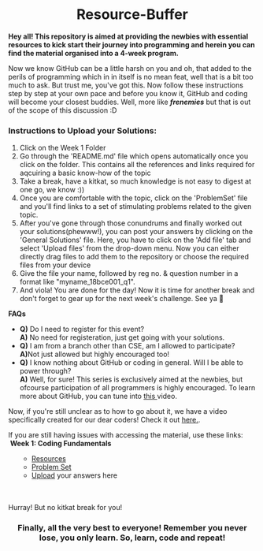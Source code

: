 <h1 align="center">Resource-Buffer</h1>
<a><strong>Hey all! This repository is aimed at providing the newbies with essential resources to kick start their journey into programming and herein you can find the material organised into a 4-week program.</strong></a>

<p> Now we know GitHub can be a little harsh on you and oh, that added to the perils of programming which in in itself is no mean feat, well that is a bit too much to ask. But trust me, you've got this. Now follow these instructions step by step at your own pace and before you know it, GitHub and coding will become your closest buddies. Well, more like <em><strong>frenemies</em></strong> but that is out of the scope of this discussion :D </p>
<h3>Instructions to Upload your Solutions:</h3>
<ol>
  <li>Click on the Week 1 Folder</li>
  <li>Go through the 'README.md' file which opens automatically once you click on the folder. This contains all the references and links required for aqcuiring a basic know-how of the topic</li>
  <li> Take a break, have a kitkat, so much knowledge is not easy to digest at one go, we know :))</li>
  <li> Once you are comfortable with the topic, click on the 'ProblemSet' file and you'll find links to a set of stimulating problems related to the given topic.</li>
  <li> After you've gone through those conundrums and finally worked out your solutions(phewww!), you can post your answers by clicking on the 'General Solutions' file. Here, you have to click on the 'Add file' tab and select 'Upload files' from the drop-down menu. Now you can either directly drag files to add them to the repository or choose the required files from your device</li>
  <li> Give the file your name, followed by reg no. & question number in a format like "myname_18bce001_q1". </li>
  <li> And viola! You are done for the day! Now it is time for another break and don't forget to gear up for the next week's challenge. See ya 👋</li>
  </ol>
  
  <p><strong>FAQs</strong></p>
  <ul>
  <li> <strong>Q)</strong> Do I need to register for this event?<br> <strong>A)</strong> No need for registeration, just get going with your solutions.</li>
  <li> <strong>Q)</strong> I am from a branch other than CSE, am I allowed to participate?<br><strong>A)</strong>Not just allowed but highly encouraged too!</li>
  <li> <strong>Q)</strong> I know nothing about GitHub or coding in general. Will I be able to power through?<br><strong>A)</strong> Well, for sure! This series is exclusively aimed at the newbies, but ofcourse participation of all programmers is highly encouraged. To learn more about GitHub, you can tune into <a href="https://youtu.be/iv8rSLsi1xo" target="blank"> this </a> video.</li>
  </ul>
  <p> Now, if you're still unclear as to how to go about it, we have a video specifically created for our dear coders! Check it out <a href="" target="blank"> here.</a>. 
  
  <p> If you are still having issues with accessing the material, use these links: <br />
    &nbsp;<strong>Week 1: Coding Fundamentals</strong> 
  <ul>
    <ul>
    <li><a href="https://github.com/codechefvitbhopal/Resource-Buffer/tree/main/Week%201:%20Coding%20Fundamentals/Resources#coding-fundamentals-resources" target="blank">Resources</a>   </li>
    <li><a href="https://github.com/codechefvitbhopal/Resource-Buffer/tree/main/Week%201:%20Coding%20Fundamentals/ProblemSet" target="blank">Problem Set</a></li>  
    <li><a href="https://github.com/codechefvitbhopal/Resource-Buffer/tree/main/Week%201:%20Coding%20Fundamentals/ProblemSet/General%20Solutions" target="blank"> Upload</a> your answers here</li>  
    </ul>
  </ul>
    <br /><br />
  Hurray! But no kitkat break for you! </p>
<h3 align="center"> Finally, all the very best to everyone! Remember you never lose, you only learn. So, learn, code and repeat!</h3>
  
  
  
    
